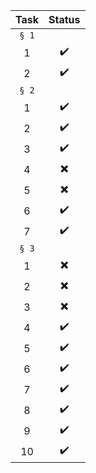 | Task  | Status |
| :---: | :----: |
| `§ 1` ||
| 1 |:heavy_check_mark:|
| 2 |:heavy_check_mark:|
| `§ 2`  ||
| 1 |:heavy_check_mark:|
| 2 |:heavy_check_mark:|
| 3 |:heavy_check_mark:|
| 4 |:heavy_multiplication_x:|
| 5 |:heavy_multiplication_x:|
| 6 |:heavy_check_mark:|
| 7 |:heavy_check_mark:|
| `§ 3` ||
| 1 |:heavy_multiplication_x:|
| 2 |:heavy_multiplication_x:|
| 3 |:heavy_multiplication_x:|
| 4 |:heavy_check_mark:|
| 5 |:heavy_check_mark:|
| 6 |:heavy_check_mark:|
| 7 |:heavy_check_mark:|
| 8 |:heavy_check_mark:|
| 9 |:heavy_check_mark:|
| 10 |:heavy_check_mark:|

